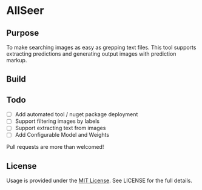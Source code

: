 # AllSeer

## Purpose

To make searching images as easy as grepping text files. This tool supports extracting predictions and generating output images with prediction markup.

## Build

## Todo

- [ ] Add automated tool / nuget package deployment  
- [ ] Support filtering images by labels
- [ ] Support extracting text from images
- [ ] Add Configurable Model and Weights

Pull requests are more than welcomed!

## License

Usage is provided under the [MIT License](http://http//opensource.org/licenses/mit-license.php). See LICENSE for the full details.
